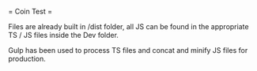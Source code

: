 = Coin Test = 

Files are already built in /dist folder, all JS can be found in the appropriate TS / JS files inside the Dev folder.

Gulp has been used to process TS files and concat and minify JS files for production.